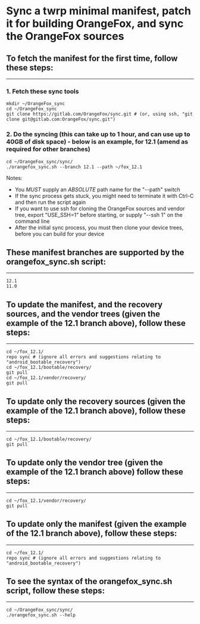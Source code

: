 # Sync a twrp minimal manifest, patch it for building OrangeFox, and sync the OrangeFox sources

## To fetch the manifest for the first time, follow these steps: ##
------------------------------------

### 1. Fetch these sync tools ###
	mkdir ~/OrangeFox_sync
	cd ~/OrangeFox_sync
	git clone https://gitlab.com/OrangeFox/sync.git # (or, using ssh, "git clone git@gitlab.com:OrangeFox/sync.git")

### 2. Do the syncing (this can take up to 1 hour, and can use up to 40GB of disk space) - below is an example, for 12.1 (amend as required for other branches) ##
	cd ~/OrangeFox_sync/sync/
	./orangefox_sync.sh --branch 12.1 --path ~/fox_12.1
Notes:
- You *MUST* supply an *ABSOLUTE* path name for the "--path" switch
- If the sync process gets stuck, you might need to terminate it with Ctrl-C and then run the script again
- If you want to use ssh for cloning the OrangeFox sources and vendor tree, export "USE_SSH=1" before starting, or supply "--ssh 1" on the command line
- After the initial sync process, you must then clone your device trees, before you can build for your device

## These manifest branches are supported by the orangefox_sync.sh script: ##
----------------------------------
	12.1
	11.0

## To update the manifest, and the recovery sources, and the vendor trees (given the example of the 12.1 branch above), follow these steps: ##
----------------------------------
	cd ~/fox_12.1/
	repo sync # (ignore all errors and suggestions relating to "android_bootable_recovery")
	cd ~/fox_12.1/bootable/recovery/
	git pull
	cd ~/fox_12.1/vendor/recovery/
	git pull

## To update only the recovery sources (given the example of the 12.1 branch above), follow these steps: ##
----------------------------------
	cd ~/fox_12.1/bootable/recovery/
	git pull

## To update only the vendor tree (given the example of the 12.1 branch above) follow these steps: ##
----------------------------------
	cd ~/fox_12.1/vendor/recovery/
	git pull

## To update only the manifest (given the example of the 12.1 branch above), follow these steps: ##
----------------------------------
	cd ~/fox_12.1/
	repo sync # (ignore all errors and suggestions relating to "android_bootable_recovery")

## To see the syntax of the orangefox_sync.sh script, follow these steps: ##
----------------------------------
	cd ~/OrangeFox_sync/sync/
	./orangefox_sync.sh --help

